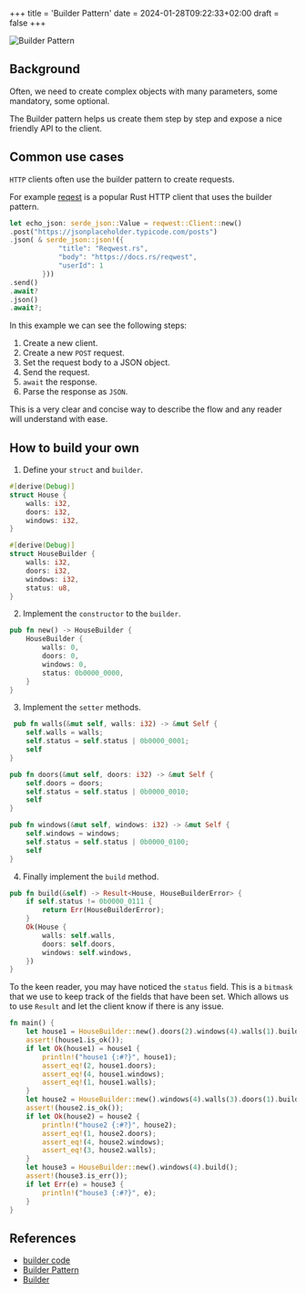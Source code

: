 +++
title = 'Builder Pattern'
date = 2024-01-28T09:22:33+02:00
draft = false
+++

![Builder Pattern](https://imagedelivery.net/3RKw_J_fJQ_4KpJP3_YgXA/56f3edee-d864-4cc0-160d-095b05639f00/public)

## Background

Often, we need to create complex objects with many parameters, some mandatory, some optional.

The Builder pattern helps us create them step by step and expose a nice friendly API to the client.

## Common use cases

`HTTP` clients often use the builder pattern to create requests.

For example [reqest](https://github.com/seanmonstar/reqwest) is a popular Rust HTTP client that uses the builder
pattern.

```rust
let echo_json: serde_json::Value = reqwest::Client::new()
.post("https://jsonplaceholder.typicode.com/posts")
.json( & serde_json::json!({
            "title": "Reqwest.rs",
            "body": "https://docs.rs/reqwest",
            "userId": 1
        }))
.send()
.await?
.json()
.await?;
```

In this example we can see the following steps:

1. Create a new client.
2. Create a new `POST` request.
3. Set the request body to a JSON object.
4. Send the request.
5. `await` the response.
6. Parse the response as `JSON`.

This is a very clear and concise way to describe the flow and any reader will understand with ease.

## How to build your own

1. Define your `struct` and `builder`.

```rust
#[derive(Debug)]
struct House {
    walls: i32,
    doors: i32,
    windows: i32,
}

#[derive(Debug)]
struct HouseBuilder {
    walls: i32,
    doors: i32,
    windows: i32,
    status: u8,
}
```

2. Implement the `constructor` to the `builder`.

```rust
pub fn new() -> HouseBuilder {
    HouseBuilder {
        walls: 0,
        doors: 0,
        windows: 0,
        status: 0b0000_0000,
    }
}
```

3. Implement the `setter` methods.

```rust
 pub fn walls(&mut self, walls: i32) -> &mut Self {
    self.walls = walls;
    self.status = self.status | 0b0000_0001;
    self
}

pub fn doors(&mut self, doors: i32) -> &mut Self {
    self.doors = doors;
    self.status = self.status | 0b0000_0010;
    self
}

pub fn windows(&mut self, windows: i32) -> &mut Self {
    self.windows = windows;
    self.status = self.status | 0b0000_0100;
    self
}
```

4. Finally implement the `build` method.

```rust
pub fn build(&self) -> Result<House, HouseBuilderError> {
    if self.status != 0b0000_0111 {
        return Err(HouseBuilderError);
    }
    Ok(House {
        walls: self.walls,
        doors: self.doors,
        windows: self.windows,
    })
}
```

To the keen reader, you may have noticed the `status` field.
This is a `bitmask` that we use to keep track of the fields that have been set.
Which allows us to use `Result` and let the client know if there is any issue.

```rust
fn main() {
    let house1 = HouseBuilder::new().doors(2).windows(4).walls(1).build();
    assert!(house1.is_ok());
    if let Ok(house1) = house1 {
        println!("house1 {:#?}", house1);
        assert_eq!(2, house1.doors);
        assert_eq!(4, house1.windows);
        assert_eq!(1, house1.walls);
    }
    let house2 = HouseBuilder::new().windows(4).walls(3).doors(1).build();
    assert!(house2.is_ok());
    if let Ok(house2) = house2 {
        println!("house2 {:#?}", house2);
        assert_eq!(1, house2.doors);
        assert_eq!(4, house2.windows);
        assert_eq!(3, house2.walls);
    }
    let house3 = HouseBuilder::new().windows(4).build();
    assert!(house3.is_err());
    if let Err(e) = house3 {
        println!("house3 {:#?}", e);
    }
}
```

## References

- [builder code](https://github.com/ohaddahan/tech-tapes/tree/master/examlpes/builder/src/main.rs)
- [Builder Pattern](https://en.wikipedia.org/wiki/Builder_pattern)
- [Builder](https://refactoring.guru/design-patterns/builder)